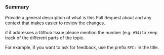 ### Summary

Provide a general description of what is this Pull Request about and any
context that makes easier to review the changes.

if it addresses a Github Issue please mention the number (e.g. `#34`) to keep
track of the different parts of the topic.

For example, if you want to ask for feedback, use the prefix `RFC:` in the
title.

